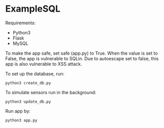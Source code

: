 # ExampleSQL
Requirements:
 * Python3
 * Flask
 * MySQL

To make the app safe, set safe (app.py) to True. When the value is set to False, the app is vulnerable to SQLin. Due to autoescape set to false, this app is also vulnerable to XSS attack.

To set up the database, run:
```
python3 create_db.py
```

To simulate sensors run in the background:
```
python3 update_db.py
```

Run app by:
```
python3 app.py
```